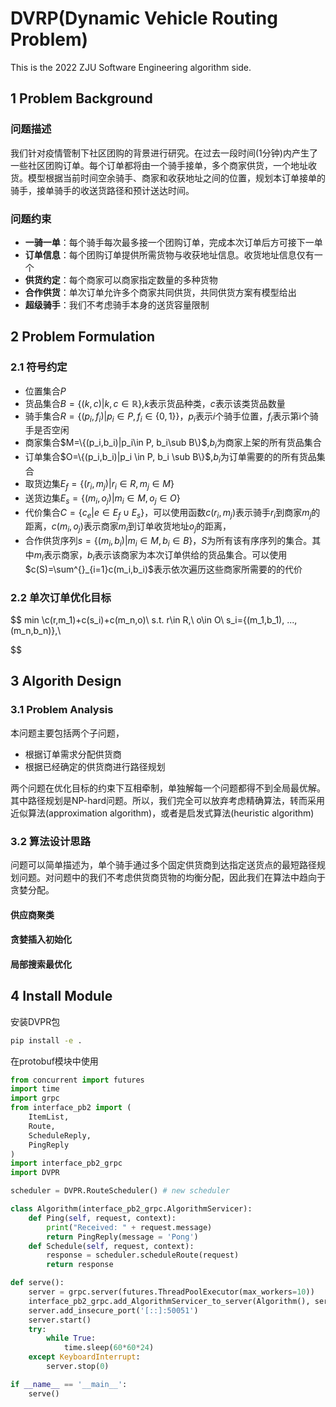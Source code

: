 # DVRP(Dynamic Vehicle Routing Problem)

This is the 2022 ZJU Software Engineering algorithm side.

## 1 Problem Background

### 问题描述

我们针对疫情管制下社区团购的背景进行研究。在过去一段时间(1分钟)内产生了一些社区团购订单。每个订单都将由一个骑手接单，多个商家供货，一个地址收货。模型根据当前时间空余骑手、商家和收获地址之间的位置，规划本订单接单的骑手，接单骑手的收送货路径和预计送达时间。

### 问题约束

- **一骑一单**：每个骑手每次最多接一个团购订单，完成本次订单后方可接下一单
- **订单信息**：每个团购订单提供所需货物与收获地址信息。收货地址信息仅有一个
- **供货约定**：每个商家可以商家指定数量的多种货物
- **合作供货**：单次订单允许多个商家共同供货，共同供货方案有模型给出
- **超级骑手**：我们不考虑骑手本身的送货容量限制

## 2 Problem Formulation

### 2.1 符号约定

- 位置集合$P$
- 货品集合$B=\{(k,c)|k,c\in\mathbb{R}\}$,$k$表示货品种类，$c$表示该类货品数量
- 骑手集合$R=\{(p_i,f_i)|p_i \in P, f_i\in \{0,1\}\}$，$p_i$表示$i$个骑手位置，$f_i$表示第i个骑手是否空闲
- 商家集合$M=\{(p_i,b_i)|p_i\in P, b_i\sub B\}$,$b_i$为商家上架的所有货品集合
- 订单集合$O=\{(p_i,b_i)|p_i \in P, b_i \sub B\}$,$b_i$为订单需要的的所有货品集合
- 取货边集$E_f=\{(r_i,m_j)|r_i\in R, m_j \in M\}$
- 送货边集$E_s=\{(m_i,o_j)|m_i \in M, o_j \in O\}$
- 代价集合$C=\{c_e|e\in E_f\cup E_s\}$，可以使用函数$c(r_i,m_j)$表示骑手$r_i$到商家$m_j$的距离，$c(m_i,o_j)$表示商家$m_i$到订单收货地址$o_j$的距离，
- 合作供货序列$s=\{(m_i,b_i)|m_i\in M, b_i \in B\}$，$S$为所有该有序序列的集合。其中$m_i$表示商家，$b_i$表示该商家为本次订单供给的货品集合。可以使用$c(S)=\sum^{}_{i=1}c(m_i,b_i)$表示依次遍历这些商家所需要的的代价
### 2.2 单次订单优化目标

$$
min \c(r,m_1)+c(s_i)+c(m_n,o)\\
s.t. r\in R,\ o\in O\\
s_i=\{(m_1,b_1), ..., (m_n,b_n)\},\\

$$
## 3 Algorith Design

### 3.1 Problem Analysis

本问题主要包括两个子问题，
- 根据订单需求分配供货商
- 根据已经确定的供货商进行路径规划

两个问题在优化目标的约束下互相牵制，单独解每一个问题都得不到全局最优解。其中路径规划是NP-hard问题。所以，我们完全可以放弃考虑精确算法，转而采用近似算法(approximation algorithm)，或者是启发式算法(heuristic algorithm)

### 3.2 算法设计思路

问题可以简单描述为，单个骑手通过多个固定供货商到达指定送货点的最短路径规划问题。对问题中的我们不考虑供货商货物的均衡分配，因此我们在算法中趋向于贪婪分配。

#### 供应商聚类


#### 贪婪插入初始化

#### 局部搜索最优化


## 4 Install Module

安装DVPR包
```bash
pip install -e .
```
在protobuf模块中使用
```python
from concurrent import futures
import time
import grpc
from interface_pb2 import (
    ItemList,
    Route,
    ScheduleReply,
    PingReply
)
import interface_pb2_grpc
import DVPR

scheduler = DVPR.RouteScheduler() # new scheduler

class Algorithm(interface_pb2_grpc.AlgorithmServicer):
    def Ping(self, request, context):
        print("Received: " + request.message)
        return PingReply(message = 'Pong')
    def Schedule(self, request, context):
        response = scheduler.scheduleRoute(request)
        return response

def serve():
    server = grpc.server(futures.ThreadPoolExecutor(max_workers=10))
    interface_pb2_grpc.add_AlgorithmServicer_to_server(Algorithm(), server)
    server.add_insecure_port('[::]:50051')
    server.start()
    try:
        while True:
            time.sleep(60*60*24)
    except KeyboardInterrupt:
        server.stop(0)

if __name__ == '__main__':
    serve()

```
